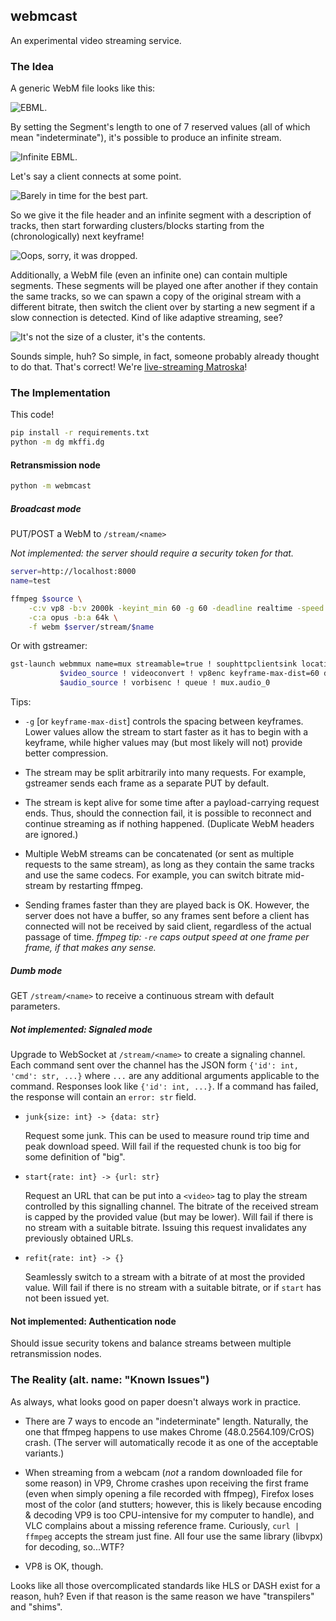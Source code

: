 ## webmcast

An experimental video streaming service.

### The Idea

A generic WebM file looks like this:

![EBML.](https://raw.githubusercontent.com/pyos/webmcast/resource-fork/README.md/1-webm.png)

By setting the Segment's length to one of 7 reserved values
(all of which mean "indeterminate"), it's possible to produce
an infinite stream.

![Infinite EBML.](https://raw.githubusercontent.com/pyos/webmcast/resource-fork/README.md/2-webm-indeterminate.png)

Let's say a client connects at some point.

![Barely in time for the best part.](https://raw.githubusercontent.com/pyos/webmcast/resource-fork/README.md/3-client.png)

So we give it the file header and an infinite segment with
a description of tracks, then start forwarding clusters/blocks starting
from the (chronologically) next keyframe!

![Oops, sorry, it was dropped.](https://raw.githubusercontent.com/pyos/webmcast/resource-fork/README.md/4-clients-data.png)

Additionally, a WebM file (even an infinite one) can contain multiple segments.
These segments will be played one after another if they contain the same tracks,
so we can spawn a copy of the original stream with a different bitrate, then
switch the client over by starting a new segment if a slow connection is detected.
Kind of like adaptive streaming, see?

![It's not the size of a cluster, it's the contents.](https://raw.githubusercontent.com/pyos/webmcast/resource-fork/README.md/5-many-segments-such-stream.png)

Sounds simple, huh? So simple, in fact, someone probably already
thought to do that. That's correct! We're
[live-streaming Matroska](https://matroska.org/technical/streaming/index.html)!

### The Implementation

This code!

```bash
pip install -r requirements.txt
python -m dg mkffi.dg
```

#### Retransmission node

```bash
python -m webmcast
```

##### Broadcast mode

PUT/POST a WebM to `/stream/<name>`

*Not implemented: the server should require a security token for that.*

```bash
server=http://localhost:8000
name=test

ffmpeg $source \
    -c:v vp8 -b:v 2000k -keyint_min 60 -g 60 -deadline realtime -speed 6 \
    -c:a opus -b:a 64k \
    -f webm $server/stream/$name
```

Or with gstreamer:

```bash
gst-launch webmmux name=mux streamable=true ! souphttpclientsink location=$server/stream/$name \
           $video_source ! videoconvert ! vp8enc keyframe-max-dist=60 deadline=1 ! queue ! mux.video_0 \
           $audio_source ! vorbisenc ! queue ! mux.audio_0
```

Tips:

  * `-g` [or `keyframe-max-dist`] controls the spacing between keyframes.
    Lower values allow the stream to start faster as it has to begin
    with a keyframe, while higher values may (but most likely will not) provide better
    compression.

  * The stream may be split arbitrarily into many requests.
    For example, gstreamer sends each frame as a separate PUT by default.

  * The stream is kept alive for some time after a payload-carrying request ends.
    Thus, should the connection fail, it is possible to reconnect and continue
    streaming as if nothing happened. (Duplicate WebM headers are ignored.)

  * Multiple WebM streams can be concatenated (or sent as multiple requests to
    the same stream), as long as they contain the same tracks and use the same codecs.
    For example, you can switch bitrate mid-stream by restarting ffmpeg.

  * Sending frames faster than they are played back is OK. However, the server
    does not have a buffer, so any frames sent before a client has connected
    will not be received by said client, regardless of the actual passage of time.
    *ffmpeg tip: `-re` caps output speed at one frame per frame, if that makes any sense.*

##### Dumb mode

GET `/stream/<name>` to receive a continuous stream with default parameters.

##### Not implemented: Signaled mode

Upgrade to WebSocket at `/stream/<name>` to create a signaling channel.
Each command sent over the channel has the JSON form `{'id': int, 'cmd': str, ...}`
where `...` are any additional arguments applicable to the command. Responses
look like `{'id': int, ...}`. If a command has failed, the response will contain
an `error: str` field.

  * `junk{size: int} -> {data: str}`

    Request some junk. This can be used to measure round trip time and
    peak download speed. Will fail if the requested chunk is too big for some
    definition of "big".


  * `start{rate: int} -> {url: str}`

    Request an URL that can be put into a `<video>` tag to play the stream
    controlled by this signalling channel. The bitrate of the received stream
    is capped by the provided value (but may be lower). Will fail if there is no
    stream with a suitable bitrate. Issuing this request invalidates any previously
    obtained URLs.

  * `refit{rate: int} -> {}`

    Seamlessly switch to a stream with a bitrate of at most the provided value.
    Will fail if there is no stream with a suitable bitrate, or if `start`
    has not been issued yet.

#### Not implemented: Authentication node

Should issue security tokens and balance streams between multiple retransmission nodes.

### The Reality (alt. name: "Known Issues")

As always, what looks good on paper doesn't always work in practice.

  * There are 7 ways to encode an "indeterminate" length. Naturally, the one that
    ffmpeg happens to use makes Chrome (48.0.2564.109/CrOS) crash. (The server will
    automatically recode it as one of the acceptable variants.)

  * When streaming from a webcam (*not* a random downloaded file for some reason) in VP9,
    Chrome crashes upon receiving the first frame (even when simply opening a file recorded
    with ffmpeg), Firefox loses most of the color (and stutters; however, this is likely
    because encoding & decoding VP9 is too CPU-intensive for my computer to handle), and
    VLC complains about a missing reference frame. Curiously, `curl | ffmpeg` accepts
    the stream just fine. All four use the same library (libvpx) for decoding, so...WTF?

  * VP8 is OK, though.

Looks like all those overcomplicated standards like HLS or DASH exist for a reason, huh?
Even if that reason is the same reason we have "transpilers" and "shims".
